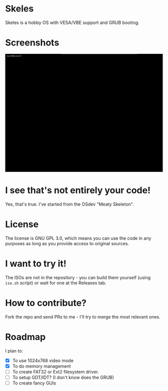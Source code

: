 # Skeles
Skeles is a hobby OS with VESA/VBE support and GRUB booting.

# Screenshots
![Screenshot of 1.0](screenshots/v1.0.png)

# I see that's not entirely your code!
Yes, that's true. I've started from the OSdev "Meaty Skeleton".

# License
The license is GNU GPL 3.0, which means you can use the code in any purposes as long as you provide access to original sources.

# I want to try it!
The ISOs are not in the repository - you can build them yourself (using `iso.sh` script) or wait for one at the Releases tab.

# How to contribute?
Fork the repo and send PRs to me - I'll try to merge the most relevant ones.

# Roadmap
I plan to:
 * [x] To use 1024x768 video mode
 * [x] To do memory management
 * [ ] To create FAT32 or Ext2 filesystem driver.
 * [ ] To setup GDT/IDT? (I don't know does the GRUB)
 * [ ] To create fancy GUIs
